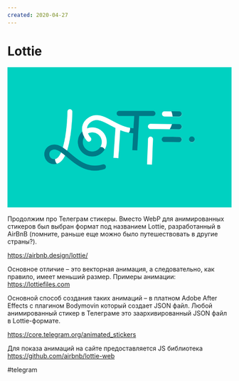```yaml
---
created: 2020-04-27
---
```


# Lottie

![Lottie logo](lottie.png "Lottie logo")

Продолжим про Телеграм стикеры.
Вместо WebP для анимированных стикеров был выбран формат под названием Lottie, разработанный в AirBnB (помните, раньше еще можно было путешествовать в другие страны?).

https://airbnb.design/lottie/

Основное отличие – это векторная анимация, а следовательно, как правило, имеет меньший размер. Примеры анимации: https://lottiefiles.com

Основной способ создания таких анимаций – в платном Adobe After Effects с плагином Bodymovin который создает JSON файл. Любой анимированный стикер в Телеграме это заархивированный JSON файл в Lottie-формате.

https://core.telegram.org/animated_stickers

Для показа анимаций на сайте предоставляется JS библиотека
https://github.com/airbnb/lottie-web

#telegram
